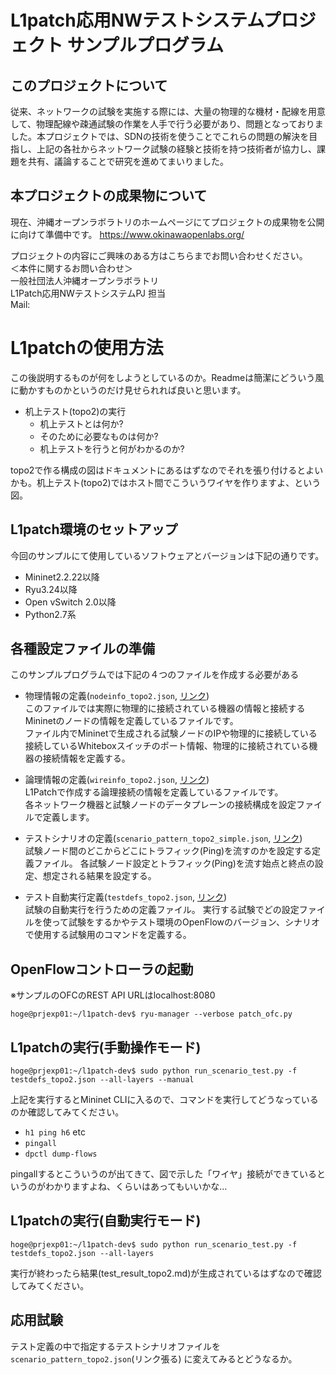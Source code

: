# L1patch応用NWテストシステムプロジェクト サンプルプログラム

## このプロジェクトについて
従来、ネットワークの試験を実施する際には、大量の物理的な機材・配線を用意して、物理配線や疎通試験の作業を人手で行う必要があり、問題となっておりました。本プロジェクトでは、SDNの技術を使うことでこれらの問題の解決を目指し、上記の各社からネットワーク試験の経験と技術を持つ技術者が協力し、課題を共有、議論することで研究を進めてまいりました。

## 本プロジェクトの成果物について
現在、沖縄オープンラボラトリのホームページにてプロジェクトの成果物を公開に向けて準備中です。
https://www.okinawaopenlabs.org/

プロジェクトの内容にご興味のある方はこちらまでお問い合わせください。  
＜本件に関するお問い合わせ＞  
一般社団法人沖縄オープンラボラトリ  
L1Patch応用NWテストシステムPJ 担当  
Mail:

# L1patchの使用方法
この後説明するものが何をしようとしているのか。Readmeは簡潔にどういう風に動かすものかというのだけ見せられれば良いと思います。
* 机上テスト(topo2)の実行
  * 机上テストとは何か?
  * そのために必要なものは何か?
  * 机上テストを行うと何がわかるのか?

topo2で作る構成の図はドキュメントにあるはずなのでそれを張り付けるとよいかも。机上テスト(topo2)ではホスト間でこういうワイヤを作りますよ、という図。

##	L1patch環境のセットアップ
今回のサンプルにて使用しているソフトウェアとバージョンは下記の通りです。

* Mininet2.2.22以降
* Ryu3.24以降
* Open vSwitch 2.0以降
* Python2.7系

##  各種設定ファイルの準備
このサンプルプログラムでは下記の４つのファイルを作成する必要がある

* 物理情報の定義(`nodeinfo_topo2.json`, [リンク](nodeinfo_topo2.json))  
  このファイルでは実際に物理的に接続されている機器の情報と接続するMininetのノードの情報を定義しているファイルです。  
  ファイル内でMininetで生成される試験ノードのIPや物理的に接続している接続しているWhiteboxスイッチのポート情報、物理的に接続されている機器の接続情報を定義する。  

* 論理情報の定義(`wireinfo_topo2.json`, [リンク](wireinfo_topo2.json))  
  L1Patchで作成する論理接続の情報を定義しているファイルです。  
  各ネットワーク機器と試験ノードのデータプレーンの接続構成を設定ファイルで定義します。  


* テストシナリオの定義(`scenario_pattern_topo2_simple.json`, [リンク](scenario_pattern_topo2_simple.json))  
  試験ノード間のどこからどこにトラフィック(Ping)を流すのかを設定する定義ファイル。
  各試験ノード設定とトラフィック(Ping)を流す始点と終点の設定、想定される結果を設定する。

* テスト自動実行定義(`testdefs_topo2.json`, [リンク](testdefs_topo2.json))  
  試験の自動実行を行うための定義ファイル。
  実行する試験でどの設定ファイルを使って試験をするかやテスト環境のOpenFlowのバージョン、シナリオで使用する試験用のコマンドを定義する。

##  OpenFlowコントローラの起動
※サンプルのOFCのREST API URLはlocalhost:8080

    hoge@prjexp01:~/l1patch-dev$ ryu-manager --verbose patch_ofc.py  

##  L1patchの実行(手動操作モード)

    hoge@prjexp01:~/l1patch-dev$ sudo python run_scenario_test.py -f testdefs_topo2.json --all-layers --manual

上記を実行するとMininet CLIに入るので、コマンドを実行してどうなっているのか確認してみてください。
- `h1 ping h6` etc
- `pingall`
- `dpctl dump-flows`

pingallするとこういうのが出てきて、図で示した「ワイヤ」接続ができているというのがわかりますよね、くらいはあってもいいかな…

##  L1patchの実行(自動実行モード)

    hoge@prjexp01:~/l1patch-dev$ sudo python run_scenario_test.py -f testdefs_topo2.json --all-layers

実行が終わったら結果(test_result_topo2.md)が生成されているはずなので確認してみてください。

##  応用試験
  


テスト定義の中で指定するテストシナリオファイルを `scenario_pattern_topo2.json`(リンク張る) に変えてみるとどうなるか。

